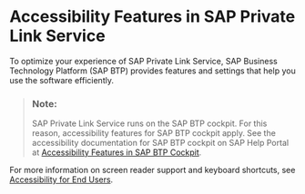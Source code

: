 <!-- loio21baf705da4e4c8694a8cf22d2f02a71 -->

# Accessibility Features in SAP Private Link Service

To optimize your experience of SAP Private Link Service, SAP Business Technology Platform \(SAP BTP\) provides features and settings that help you use the software efficiently.



> ### Note:  
> SAP Private Link Service runs on the SAP BTP cockpit. For this reason, accessibility features for SAP BTP cockpit apply. See the accessibility documentation for SAP BTP cockpit on SAP Help Portal at [Accessibility Features in SAP BTP Cockpit](https://help.sap.com/docs/BTP/65de2977205c403bbc107264b8eccf4b/8153bc43bc7d44009549b375ed5c9632.html).

For more information on screen reader support and keyboard shortcuts, see [Accessibility for End Users](https://help.sap.com/docs/SAPUI5/bc5a64aac808463baa95b4230f221716/f562835d0b4e44129aa24a17551a0baa.html?version=1.98).

